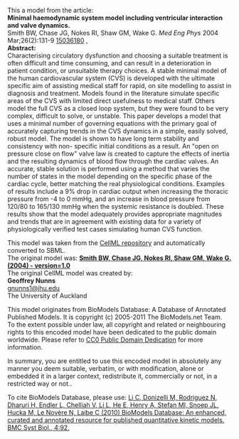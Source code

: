 

This a model from the article:  
**Minimal haemodynamic system model including ventricular interaction and valve dynamics.**   
Smith BW, Chase JG, Nokes RI, Shaw GM, Wake G. _Med Eng Phys_ 2004
Mar;26(2):131-9 [15036180](http://www.ncbi.nlm.nih.gov/pubmed/15036180) ,  
**Abstract:**   
Characterising circulatory dysfunction and choosing a suitable treatment is
often difficult and time consuming, and can result in a deterioration in
patient condition, or unsuitable therapy choices. A stable minimal model of
the human cardiovascular system (CVS) is developed with the ultimate specific
aim of assisting medical staff for rapid, on site modelling to assist in
diagnosis and treatment. Models found in the literature simulate specific
areas of the CVS with limited direct usefulness to medical staff. Others model
the full CVS as a closed loop system, but they were found to be very complex,
difficult to solve, or unstable. This paper develops a model that uses a
minimal number of governing equations with the primary goal of accurately
capturing trends in the CVS dynamics in a simple, easily solved, robust model.
The model is shown to have long term stability and consistency with non-
specific initial conditions as a result. An "open on pressure close on flow"
valve law is created to capture the effects of inertia and the resulting
dynamics of blood flow through the cardiac valves. An accurate, stable
solution is performed using a method that varies the number of states in the
model depending on the specific phase of the cardiac cycle, better matching
the real physiological conditions. Examples of results include a 9% drop in
cardiac output when increasing the thoracic pressure from -4 to 0 mmHg, and an
increase in blood pressure from 120/80 to 165/130 mmHg when the systemic
resistance is doubled. These results show that the model adequately provides
appropriate magnitudes and trends that are in agreement with existing data for
a variety of physiologically verified test cases simulating human CVS
function.

This model was taken from the [CellML
repository](http://www.cellml.org/models) and automatically converted to SBML.  
The original model was: [ **Smith BW, Chase JG, Nokes RI, Shaw GM, Wake G.
(2004) - version=1.0**
](http://models.cellml.org/exposure/f629920d520a0ea9f51dbde8754470da)  
The original CellML model was created by:  
**Geoffrey Nunns**   
gnunns1@jhu.edu  
The University of Auckland  

This model originates from BioModels Database: A Database of Annotated
Published Models. It is copyright (c) 2005-2011 The BioModels.net Team.  
To the extent possible under law, all copyright and related or neighbouring
rights to this encoded model have been dedicated to the public domain
worldwide. Please refer to [CC0 Public Domain
Dedication](http://creativecommons.org/publicdomain/zero/1.0/) for more
information.

In summary, you are entitled to use this encoded model in absolutely any
manner you deem suitable, verbatim, or with modification, alone or embedded it
in a larger context, redistribute it, commercially or not, in a restricted way
or not..  
  
To cite BioModels Database, please use: [Li C, Donizelli M, Rodriguez N,
Dharuri H, Endler L, Chelliah V, Li L, He E, Henry A, Stefan MI, Snoep JL,
Hucka M, Le Novère N, Laibe C (2010) BioModels Database: An enhanced, curated
and annotated resource for published quantitative kinetic models. BMC Syst
Biol., 4:92.](http://www.ncbi.nlm.nih.gov/pubmed/20587024)

